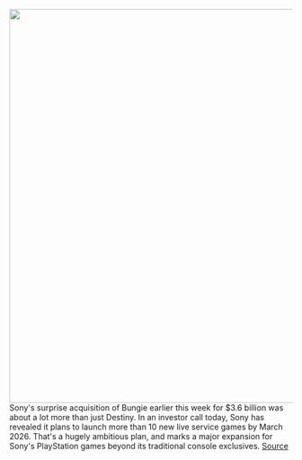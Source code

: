<img src='https://cdn.vox-cdn.com/thumbor/YvFrr0gR_1UsAYdyy4QG6ieD0lM=/0x0:2040x1360/1200x800/filters:focal(857x517:1183x843)/cdn.vox-cdn.com/uploads/chorus_image/image/70461616/vpavic_4278_20201030_0120.5.jpg' width='700px' /><br/>
Sony's surprise acquisition of Bungie earlier this week for $3.6 billion was about a lot more than just Destiny. In an investor call today, Sony has revealed it plans to launch more than 10 new live service games by March 2026. That's a hugely ambitious plan, and marks a major expansion for Sony's PlayStation games beyond its traditional console exclusives.
<a href='https://www.theverge.com/2022/2/2/22914016/sony-playstation-live-service-games-launch-march-2026'> Source <a/>